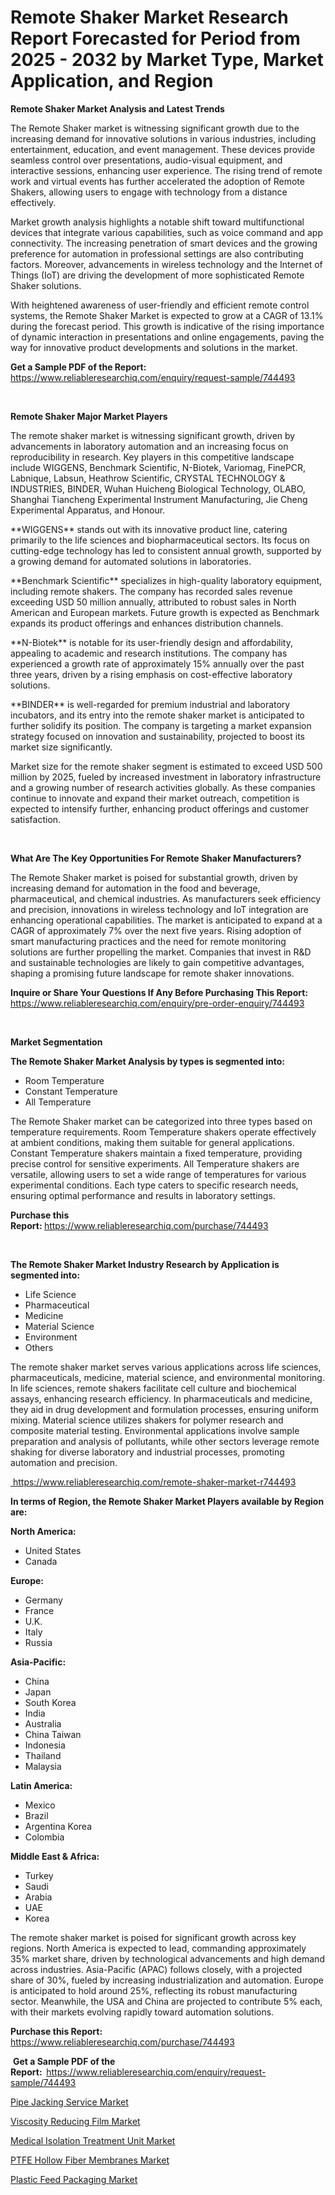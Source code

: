 <p><h1>Remote Shaker Market Research Report Forecasted for Period from 2025 -  2032 by Market Type, Market Application, and Region</h1></p><p><strong>Remote Shaker Market Analysis and Latest Trends</strong></p>
<p><p>The Remote Shaker market is witnessing significant growth due to the increasing demand for innovative solutions in various industries, including entertainment, education, and event management. These devices provide seamless control over presentations, audio-visual equipment, and interactive sessions, enhancing user experience. The rising trend of remote work and virtual events has further accelerated the adoption of Remote Shakers, allowing users to engage with technology from a distance effectively.</p><p>Market growth analysis highlights a notable shift toward multifunctional devices that integrate various capabilities, such as voice command and app connectivity. The increasing penetration of smart devices and the growing preference for automation in professional settings are also contributing factors. Moreover, advancements in wireless technology and the Internet of Things (IoT) are driving the development of more sophisticated Remote Shaker solutions.</p><p>With heightened awareness of user-friendly and efficient remote control systems, the Remote Shaker Market is expected to grow at a CAGR of 13.1% during the forecast period. This growth is indicative of the rising importance of dynamic interaction in presentations and online engagements, paving the way for innovative product developments and solutions in the market.</p></p>
<p><strong>Get a Sample PDF of the Report:&nbsp;</strong> <a href="https://www.reliableresearchiq.com/enquiry/request-sample/744493?utm_campaign=1123&utm_medium=2&utm_source=Github&utm_content=ia&utm_term=29032025&utm_id=remote-shaker">https://www.reliableresearchiq.com/enquiry/request-sample/744493</a></p>
<p>&nbsp;</p>
<p><strong>Remote Shaker Major Market Players</strong></p>
<p><p>The remote shaker market is witnessing significant growth, driven by advancements in laboratory automation and an increasing focus on reproducibility in research. Key players in this competitive landscape include WIGGENS, Benchmark Scientific, N-Biotek, Variomag, FinePCR, Labnique, Labsun, Heathrow Scientific, CRYSTAL TECHNOLOGY & INDUSTRIES, BINDER, Wuhan Huicheng Biological Technology, OLABO, Shanghai Tiancheng Experimental Instrument Manufacturing, Jie Cheng Experimental Apparatus, and Honour.</p><p>**WIGGENS** stands out with its innovative product line, catering primarily to the life sciences and biopharmaceutical sectors. Its focus on cutting-edge technology has led to consistent annual growth, supported by a growing demand for automated solutions in laboratories.</p><p>**Benchmark Scientific** specializes in high-quality laboratory equipment, including remote shakers. The company has recorded sales revenue exceeding USD 50 million annually, attributed to robust sales in North American and European markets. Future growth is expected as Benchmark expands its product offerings and enhances distribution channels.</p><p>**N-Biotek** is notable for its user-friendly design and affordability, appealing to academic and research institutions. The company has experienced a growth rate of approximately 15% annually over the past three years, driven by a rising emphasis on cost-effective laboratory solutions.</p><p>**BINDER** is well-regarded for premium industrial and laboratory incubators, and its entry into the remote shaker market is anticipated to further solidify its position. The company is targeting a market expansion strategy focused on innovation and sustainability, projected to boost its market size significantly.</p><p>Market size for the remote shaker segment is estimated to exceed USD 500 million by 2025, fueled by increased investment in laboratory infrastructure and a growing number of research activities globally. As these companies continue to innovate and expand their market outreach, competition is expected to intensify further, enhancing product offerings and customer satisfaction.</p></p>
<p>&nbsp;</p>
<p><strong>What Are The Key Opportunities For Remote Shaker Manufacturers?</strong></p>
<p><p>The Remote Shaker market is poised for substantial growth, driven by increasing demand for automation in the food and beverage, pharmaceutical, and chemical industries. As manufacturers seek efficiency and precision, innovations in wireless technology and IoT integration are enhancing operational capabilities. The market is anticipated to expand at a CAGR of approximately 7% over the next five years. Rising adoption of smart manufacturing practices and the need for remote monitoring solutions are further propelling the market. Companies that invest in R&D and sustainable technologies are likely to gain competitive advantages, shaping a promising future landscape for remote shaker innovations.</p></p>
<p><strong>Inquire or Share Your Questions If Any Before Purchasing This Report:</strong> <a href="https://www.reliableresearchiq.com/enquiry/pre-order-enquiry/744493?utm_campaign=1123&utm_medium=2&utm_source=Github&utm_content=ia&utm_term=29032025&utm_id=remote-shaker">https://www.reliableresearchiq.com/enquiry/pre-order-enquiry/744493</a></p>
<p>&nbsp;</p>
<p><strong>Market Segmentation</strong></p>
<p><strong>The Remote Shaker Market Analysis by types is segmented into:</strong></p>
<p><ul><li>Room Temperature</li><li>Constant Temperature</li><li>All Temperature</li></ul></p>
<p><p>The Remote Shaker market can be categorized into three types based on temperature requirements. Room Temperature shakers operate effectively at ambient conditions, making them suitable for general applications. Constant Temperature shakers maintain a fixed temperature, providing precise control for sensitive experiments. All Temperature shakers are versatile, allowing users to set a wide range of temperatures for various experimental conditions. Each type caters to specific research needs, ensuring optimal performance and results in laboratory settings.</p></p>
<p><strong>Purchase this Report:&nbsp;</strong><a href="https://www.reliableresearchiq.com/purchase/744493?utm_campaign=1123&utm_medium=2&utm_source=Github&utm_content=ia&utm_term=29032025&utm_id=remote-shaker">https://www.reliableresearchiq.com/purchase/744493</a></p>
<p>&nbsp;</p>
<p><strong>The Remote Shaker Market Industry Research by Application is segmented into:</strong></p>
<p><ul><li>Life Science</li><li>Pharmaceutical</li><li>Medicine</li><li>Material Science</li><li>Environment</li><li>Others</li></ul></p>
<p><p>The remote shaker market serves various applications across life sciences, pharmaceuticals, medicine, material science, and environmental monitoring. In life sciences, remote shakers facilitate cell culture and biochemical assays, enhancing research efficiency. In pharmaceuticals and medicine, they aid in drug development and formulation processes, ensuring uniform mixing. Material science utilizes shakers for polymer research and composite material testing. Environmental applications involve sample preparation and analysis of pollutants, while other sectors leverage remote shaking for diverse laboratory and industrial processes, promoting automation and precision.</p></p>
<p><a href="https://www.reliableresearchiq.com/remote-shaker-market-r744493?utm_campaign=1123&utm_medium=2&utm_source=Github&utm_content=ia&utm_term=29032025&utm_id=remote-shaker">&nbsp;https://www.reliableresearchiq.com/remote-shaker-market-r744493</a></p>
<p><strong>In terms of Region, the Remote Shaker Market Players available by Region are:</strong></p>
<p>
    <p> <strong> North America: </strong>
        <ul>
            <li>United States</li>
            <li>Canada</li>
        </ul>
        </p> 
    <p> <strong> Europe: </strong>
        <ul>
            <li>Germany</li>
            <li>France</li>
            <li>U.K.</li>
            <li>Italy</li>
            <li>Russia</li>
        </ul>
        </p> 
    <p> <strong> Asia-Pacific: </strong>
        <ul>
            <li>China</li>
            <li>Japan</li>
            <li>South Korea</li>
            <li>India</li>
            <li>Australia</li>
            <li>China Taiwan</li>
            <li>Indonesia</li>
            <li>Thailand</li>
            <li>Malaysia</li>
        </ul>
        </p> 
    <p> <strong> Latin America: </strong>
        <ul>
            <li>Mexico</li>
            <li>Brazil</li>
            <li>Argentina Korea</li>
            <li>Colombia</li>
        </ul>
        </p> 
    <p> <strong> Middle East & Africa: </strong>
        <ul>
            <li>Turkey</li>
            <li>Saudi</li>
            <li>Arabia</li>
            <li>UAE</li>
            <li>Korea</li>
        </ul>
    </p>
    </p>
<p><p>The remote shaker market is poised for significant growth across key regions. North America is expected to lead, commanding approximately 35% market share, driven by technological advancements and high demand across industries. Asia-Pacific (APAC) follows closely, with a projected share of 30%, fueled by increasing industrialization and automation. Europe is anticipated to hold around 25%, reflecting its robust manufacturing sector. Meanwhile, the USA and China are projected to contribute 5% each, with their markets evolving rapidly toward automation solutions.</p></p>
<p><strong>Purchase this Report: </strong><a href="https://www.reliableresearchiq.com/purchase/744493?utm_campaign=1123&utm_medium=2&utm_source=Github&utm_content=ia&utm_term=29032025&utm_id=remote-shaker">https://www.reliableresearchiq.com/purchase/744493</a></p>
<p>&nbsp;<strong>Get a Sample PDF of the Report:&nbsp;&nbsp;</strong><a href="https://www.reliableresearchiq.com/enquiry/request-sample/744493?utm_campaign=1123&utm_medium=2&utm_source=Github&utm_content=ia&utm_term=29032025&utm_id=remote-shaker">https://www.reliableresearchiq.com/enquiry/request-sample/744493</a></p>
<p><strong></strong></p>
<p><p><a href="https://github.com/puttslukis59/Market-Research-Report-List-1/blob/main/pipe-jacking-service-market.md?utm_campaign=1123&utm_medium=2&utm_source=Github&utm_content=ia&utm_term=29032025&utm_id=remote-shaker">Pipe Jacking Service Market</a></p><p><a href="https://github.com/foddekampo/Market-Research-Report-List-1/blob/main/viscosity-reducing-film-market.md?utm_campaign=1123&utm_medium=2&utm_source=Github&utm_content=ia&utm_term=29032025&utm_id=remote-shaker">Viscosity Reducing Film Market</a></p><p><a href="https://github.com/saribuissawi/Market-Research-Report-List-1/blob/main/medical-isolation-treatment-unit-market.md?utm_campaign=1123&utm_medium=2&utm_source=Github&utm_content=ia&utm_term=29032025&utm_id=remote-shaker">Medical Isolation Treatment Unit Market</a></p><p><a href="https://github.com/furnoirons9e/Market-Research-Report-List-1/blob/main/ptfe-hollow-fiber-membranes-market.md?utm_campaign=1123&utm_medium=2&utm_source=Github&utm_content=ia&utm_term=29032025&utm_id=remote-shaker">PTFE Hollow Fiber Membranes Market</a></p><p><a href="https://github.com/laverkyllozc/Market-Research-Report-List-1/blob/main/plastic-feed-packaging-market.md?utm_campaign=1123&utm_medium=2&utm_source=Github&utm_content=ia&utm_term=29032025&utm_id=remote-shaker">Plastic Feed Packaging Market</a></p></p>